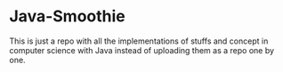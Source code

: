 # Java-Smoothie

This is just a repo with all the implementations of stuffs and concept in computer science with Java instead of uploading them as a repo one by one.
